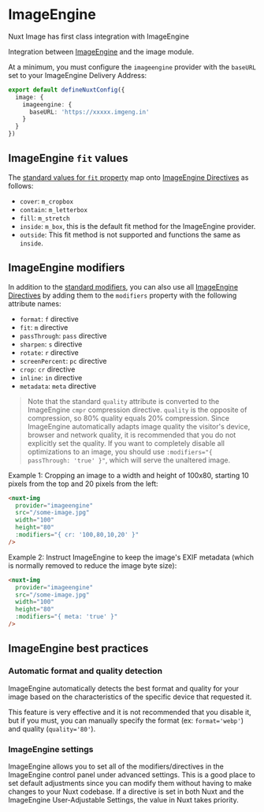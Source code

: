 # ImageEngine

Nuxt Image has first class integration with ImageEngine

Integration between [ImageEngine](https://imageengine.io/) and the image module.

At a minimum, you must configure the `imageengine` provider with the `baseURL` set to your ImageEngine Delivery Address:

```ts [nuxt.config.ts]
export default defineNuxtConfig({
  image: {
    imageengine: {
      baseURL: 'https://xxxxx.imgeng.in'
    }
  }
})
```

## ImageEngine `fit` values

The [standard values for `fit` property](/components/nuxt-img#fit) map onto [ImageEngine Directives](https://imageengine.io/docs/directives) as follows:

* `cover`: `m_cropbox`
* `contain`: `m_letterbox`
* `fill`: `m_stretch`
* `inside`: `m_box`, this is the default fit method for the ImageEngine provider.
* `outside`: This fit method is not supported and functions the same as `inside`.

## ImageEngine modifiers

In addition to the [standard modifiers](/components/nuxt-img#modifiers), you can also use all [ImageEngine Directives](https://imageengine.io/docs/directives) by adding them to the `modifiers` property with the following attribute names:

* `format`: `f` directive
* `fit`: `m` directive
* `passThrough`: `pass` directive
* `sharpen`: `s` directive
* `rotate`: `r` directive
* `screenPercent`: `pc` directive
* `crop`: `cr` directive
* `inline`: `in` directive
* `metadata`: `meta` directive

> Note that the standard `quality` attribute is converted to the ImageEngine `cmpr` compression directive.  `quality` is the opposite of compression, so 80% quality equals 20% compression.  Since ImageEngine automatically adapts image quality the visitor's device, browser and network quality, it is recommended that you do not explicitly set the quality.  If you want to completely disable all optimizations to an image, you should use `:modifiers="{ passThrough: 'true' }"`, which will serve the unaltered image.

Example 1: Cropping an image to a width and height of 100x80, starting 10 pixels from the top and 20 pixels from the left:

```html
<nuxt-img
  provider="imageengine"
  src="/some-image.jpg"
  width="100"
  height="80"
  :modifiers="{ cr: '100,80,10,20' }"
/>
```

Example 2: Instruct ImageEngine to keep the image's EXIF metadata (which is normally removed to reduce the image byte size):

```html
<nuxt-img
  provider="imageengine"
  src="/some-image.jpg"
  width="100"
  height="80"
  :modifiers="{ meta: 'true' }"
/>
```

## ImageEngine best practices

### Automatic format and quality detection

ImageEngine automatically detects the best format and quality for your image based on the characteristics of the specific device that requested it.

This feature is very effective and it is not recommended that you disable it, but if you must, you can manually specify the format (ex: `format='webp'`) and quality (`quality='80'`).

### ImageEngine settings

ImageEngine allows you to set all of the modifiers/directives in the ImageEngine control panel under advanced settings.  This is a good place to set default adjustments since you can modify them without having to make changes to your Nuxt codebase.  If a directive is set in both Nuxt and the ImageEngine User-Adjustable Settings, the value in Nuxt takes priority.
